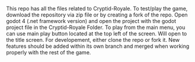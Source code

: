 This repo has all the files related to Cryptid-Royale. To test/play the game, download the repository via zip file or by creating a fork of the repo. Open godot 4 (.net framework version) and open the project with the godot project file in the Cryptid-Royale Folder. To play from the main menu, you can use main play button located at the top left of the screen. Will open to the title screen. For developement, either clone the repo or fork it. New features should be added within its own branch and merged when working properly with the rest of the game. 
